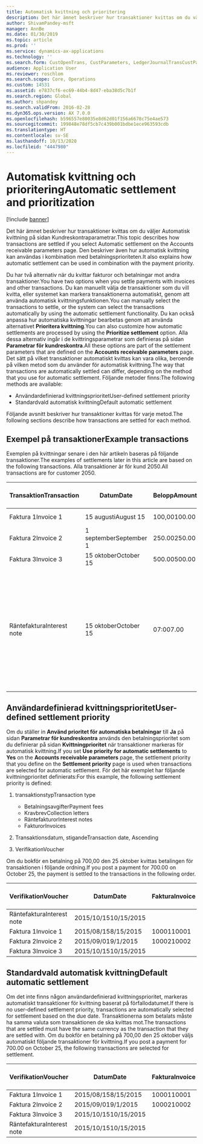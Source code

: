 ```yaml
---
title: Automatisk kvittning och prioritering
description: Det här ämnet beskriver hur transaktioner kvittas om du väljer Automatisk kvittning på sidan Kundreskontraparametrar. Den beskriver även hur automatisk kvittning kan användas i kombination med betalningsprioriteten.
author: ShivamPandey-msft
manager: AnnBe
ms.date: 01/30/2019
ms.topic: article
ms.prod: ''
ms.service: dynamics-ax-applications
ms.technology: ''
ms.search.form: CustOpenTrans, CustParameters, LedgerJournalTransCustPaym
audience: Application User
ms.reviewer: roschlom
ms.search.scope: Core, Operations
ms.custom: 14531
ms.assetid: e7837cf6-ec69-44b4-8d47-eba38d5c7b1f
ms.search.region: Global
ms.author: shpandey
ms.search.validFrom: 2016-02-28
ms.dyn365.ops.version: AX 7.0.0
ms.openlocfilehash: b596557e80035e8d62d01f156a6678c75e4ae573
ms.sourcegitcommit: 199848e78df5cb7c439b001bdbe1ece963593cdb
ms.translationtype: HT
ms.contentlocale: sv-SE
ms.lasthandoff: 10/13/2020
ms.locfileid: "4447980"
---
```

# <a name="automatic-settlement-and-prioritization"></a><span data-ttu-id="39bd4-104">Automatisk kvittning och prioritering</span><span class="sxs-lookup"><span data-stu-id="39bd4-104">Automatic settlement and prioritization</span></span>

[!include [banner](../includes/banner.md)]

<span data-ttu-id="39bd4-105">Det här ämnet beskriver hur transaktioner kvittas om du väljer Automatisk kvittning på sidan Kundreskontraparametrar.</span><span class="sxs-lookup"><span data-stu-id="39bd4-105">This topic describes how transactions are settled if you select Automatic settlement on the Accounts receivable parameters page.</span></span> <span data-ttu-id="39bd4-106">Den beskriver även hur automatisk kvittning kan användas i kombination med betalningsprioriteten.</span><span class="sxs-lookup"><span data-stu-id="39bd4-106">It also explains how automatic settlement can be used in combination with the payment priority.</span></span>

<span data-ttu-id="39bd4-107">Du har två alternativ när du kvittar fakturor och betalningar mot andra transaktioner.</span><span class="sxs-lookup"><span data-stu-id="39bd4-107">You have two options when you settle payments with invoices and other transactions.</span></span> <span data-ttu-id="39bd4-108">Du kan manuellt välja de transaktioner som du vill kvitta, eller systemet kan markera transaktionerna automatiskt, genom att använda automatisk kvittningsfunktionen.</span><span class="sxs-lookup"><span data-stu-id="39bd4-108">You can manually select the transactions to settle, or the system can select the transactions automatically by using the automatic settlement functionality.</span></span> <span data-ttu-id="39bd4-109">Du kan också anpassa hur automatiska kvittningar bearbetas genom att använda alternativet **Prioritera kvittning**.</span><span class="sxs-lookup"><span data-stu-id="39bd4-109">You can also customize how automatic settlements are processed by using the **Prioritize settlement** option.</span></span> <span data-ttu-id="39bd4-110">Alla dessa alternativ ingår i de kvittringsparametrar som definieras på sidan **Parametrar för kundreskontra**.</span><span class="sxs-lookup"><span data-stu-id="39bd4-110">All these options are part of the settlement parameters that are defined on the **Accounts receivable parameters** page.</span></span> <span data-ttu-id="39bd4-111">Det sätt på vilket transaktioner automatiskt kvittas kan vara olika, beroende på vilken metod som du använder för automatisk kvittning.</span><span class="sxs-lookup"><span data-stu-id="39bd4-111">The way that transactions are automatically settled can differ, depending on the method that you use for automatic settlement.</span></span> <span data-ttu-id="39bd4-112">Följande metoder finns:</span><span class="sxs-lookup"><span data-stu-id="39bd4-112">The following methods are available:</span></span>

-   <span data-ttu-id="39bd4-113">Användardefinierad kvittningsprioritet</span><span class="sxs-lookup"><span data-stu-id="39bd4-113">User-defined settlement priority</span></span>
-   <span data-ttu-id="39bd4-114">Standardvald automatisk kvittning</span><span class="sxs-lookup"><span data-stu-id="39bd4-114">Default automatic settlement</span></span>

<span data-ttu-id="39bd4-115">Följande avsnitt beskriver hur transaktioner kvittas för varje metod.</span><span class="sxs-lookup"><span data-stu-id="39bd4-115">The following sections describe how transactions are settled for each method.</span></span>

## <a name="example-transactions"></a><span data-ttu-id="39bd4-116">Exempel på transaktioner</span><span class="sxs-lookup"><span data-stu-id="39bd4-116">Example transactions</span></span>
<span data-ttu-id="39bd4-117">Exemplen på kvittningar senare i den här artikeln baseras på följande transaktioner.</span><span class="sxs-lookup"><span data-stu-id="39bd4-117">The examples of settlements later in this article are based on the following transactions.</span></span> <span data-ttu-id="39bd4-118">Alla transaktioner är för kund 2050.</span><span class="sxs-lookup"><span data-stu-id="39bd4-118">All transactions are for customer 2050.</span></span>

| <span data-ttu-id="39bd4-119">Transaktion</span><span class="sxs-lookup"><span data-stu-id="39bd4-119">Transaction</span></span>   | <span data-ttu-id="39bd4-120">Datum</span><span class="sxs-lookup"><span data-stu-id="39bd4-120">Date</span></span>        | <span data-ttu-id="39bd4-121">Belopp</span><span class="sxs-lookup"><span data-stu-id="39bd4-121">Amount</span></span> | <span data-ttu-id="39bd4-122">Villkor för kassarabatt</span><span class="sxs-lookup"><span data-stu-id="39bd4-122">Cash discount terms</span></span> | <span data-ttu-id="39bd4-123">Kassarabattdatum</span><span class="sxs-lookup"><span data-stu-id="39bd4-123">Cash discount date</span></span> | <span data-ttu-id="39bd4-124">Kommentarer</span><span class="sxs-lookup"><span data-stu-id="39bd4-124">Comments</span></span>                                                                                                                                                                                      |
|---------------|-------------|--------|---------------------|--------------------|-----------------------------------------------------------------------------------------------------------------------------------------------------------------------------------------------|
| <span data-ttu-id="39bd4-125">Faktura 1</span><span class="sxs-lookup"><span data-stu-id="39bd4-125">Invoice 1</span></span>     | <span data-ttu-id="39bd4-126">15 augusti</span><span class="sxs-lookup"><span data-stu-id="39bd4-126">August 15</span></span>   | <span data-ttu-id="39bd4-127">100,00</span><span class="sxs-lookup"><span data-stu-id="39bd4-127">100.00</span></span> | <span data-ttu-id="39bd4-128">2%14, Netto 30</span><span class="sxs-lookup"><span data-stu-id="39bd4-128">2%14, Net 30</span></span>        | <span data-ttu-id="39bd4-129">29 augusti</span><span class="sxs-lookup"><span data-stu-id="39bd4-129">August 29</span></span>          |                                                                                                                                                                                               |
| <span data-ttu-id="39bd4-130">Faktura 2</span><span class="sxs-lookup"><span data-stu-id="39bd4-130">Invoice 2</span></span>     | <span data-ttu-id="39bd4-131">1 september</span><span class="sxs-lookup"><span data-stu-id="39bd4-131">September 1</span></span> | <span data-ttu-id="39bd4-132">250.00</span><span class="sxs-lookup"><span data-stu-id="39bd4-132">250.00</span></span> | <span data-ttu-id="39bd4-133">2%14, Netto 30</span><span class="sxs-lookup"><span data-stu-id="39bd4-133">2%14, Net 30</span></span>        | <span data-ttu-id="39bd4-134">15 september</span><span class="sxs-lookup"><span data-stu-id="39bd4-134">September 15</span></span>       |                                                                                                                                                                                               |
| <span data-ttu-id="39bd4-135">Faktura 3</span><span class="sxs-lookup"><span data-stu-id="39bd4-135">Invoice 3</span></span>     | <span data-ttu-id="39bd4-136">15 oktober</span><span class="sxs-lookup"><span data-stu-id="39bd4-136">October 15</span></span>  | <span data-ttu-id="39bd4-137">500.00</span><span class="sxs-lookup"><span data-stu-id="39bd4-137">500.00</span></span> | <span data-ttu-id="39bd4-138">2% 14/Netto 30</span><span class="sxs-lookup"><span data-stu-id="39bd4-138">2% 14/Net 30</span></span>        | <span data-ttu-id="39bd4-139">29 oktober</span><span class="sxs-lookup"><span data-stu-id="39bd4-139">October 29</span></span>         |                                                                                                                                                                                               |
| <span data-ttu-id="39bd4-140">Räntefaktura</span><span class="sxs-lookup"><span data-stu-id="39bd4-140">Interest note</span></span> | <span data-ttu-id="39bd4-141">15 oktober</span><span class="sxs-lookup"><span data-stu-id="39bd4-141">October 15</span></span>  | <span data-ttu-id="39bd4-142">07:00</span><span class="sxs-lookup"><span data-stu-id="39bd4-142">7.00</span></span>   |                     |                    | <span data-ttu-id="39bd4-143">Den här räntefakturan gäller faktura 1 och 2.</span><span class="sxs-lookup"><span data-stu-id="39bd4-143">This interest note is for invoice 1 and invoice 2.</span></span> <span data-ttu-id="39bd4-144">Beloppet beräknas som 2 % ränta på belopp som är mer eller 30 dagar efter förfallodatum.</span><span class="sxs-lookup"><span data-stu-id="39bd4-144">The amount is calculated as 2-percent interest on amounts that are 30 or more days past due.</span></span> <span data-ttu-id="39bd4-145">T.ex. 0,02 × (100,00 + 250,00) = 7,00.</span><span class="sxs-lookup"><span data-stu-id="39bd4-145">For example, 0.02 × (100.00 + 250.00) = 7.00.</span></span> |

## <a name="user-defined-settlement-priority"></a><span data-ttu-id="39bd4-146">Användardefinierad kvittningsprioritet</span><span class="sxs-lookup"><span data-stu-id="39bd4-146">User-defined settlement priority</span></span>
<span data-ttu-id="39bd4-147">Om du ställer in **Använd prioritet för automatiska betalningar** till **Ja** på sidan **Parametrar för kundreskontra** används den betalningsprioritet som du definierar på sidan **Kvittningprioritet** när transaktioner markeras för automatisk kvittning.</span><span class="sxs-lookup"><span data-stu-id="39bd4-147">If you set **Use priority for automatic settlements** to **Yes** on the **Accounts receivable parameters** page, the settlement priority that you define on the **Settlement priority** page is used when transactions are selected for automatic settlement.</span></span> <span data-ttu-id="39bd4-148">För det här exemplet har följande kvittningprioritet definierats:</span><span class="sxs-lookup"><span data-stu-id="39bd4-148">For this example, the following settlement priority is defined:</span></span>

1.  <span data-ttu-id="39bd4-149">transaktionstyp</span><span class="sxs-lookup"><span data-stu-id="39bd4-149">Transaction type</span></span>
    -   <span data-ttu-id="39bd4-150">Betalningsavgifter</span><span class="sxs-lookup"><span data-stu-id="39bd4-150">Payment fees</span></span>
    -   <span data-ttu-id="39bd4-151">Kravbrev</span><span class="sxs-lookup"><span data-stu-id="39bd4-151">Collection letters</span></span>
    -   <span data-ttu-id="39bd4-152">Räntefakturor</span><span class="sxs-lookup"><span data-stu-id="39bd4-152">Interest notes</span></span>
    -   <span data-ttu-id="39bd4-153">Fakturor</span><span class="sxs-lookup"><span data-stu-id="39bd4-153">Invoices</span></span>

2.  <span data-ttu-id="39bd4-154">Transaktionsdatum, stigande</span><span class="sxs-lookup"><span data-stu-id="39bd4-154">Transaction date, Ascending</span></span>
3.  <span data-ttu-id="39bd4-155">Verifikation</span><span class="sxs-lookup"><span data-stu-id="39bd4-155">Voucher</span></span>

<span data-ttu-id="39bd4-156">Om du bokför en betalning på 700,00 den 25 oktober kvittas betalingen för transaktionen i följande ordning.</span><span class="sxs-lookup"><span data-stu-id="39bd4-156">If you post a payment for 700.00 on October 25, the payment is settled to the transactions in the following order.</span></span>

| <span data-ttu-id="39bd4-157">Verifikation</span><span class="sxs-lookup"><span data-stu-id="39bd4-157">Voucher</span></span>       | <span data-ttu-id="39bd4-158">Datum</span><span class="sxs-lookup"><span data-stu-id="39bd4-158">Date</span></span>       | <span data-ttu-id="39bd4-159">Faktura</span><span class="sxs-lookup"><span data-stu-id="39bd4-159">Invoice</span></span> | <span data-ttu-id="39bd4-160">Belopp i transaktionsvalutan</span><span class="sxs-lookup"><span data-stu-id="39bd4-160">Amount in transaction currency</span></span> | <span data-ttu-id="39bd4-161">Belopp att kvitta</span><span class="sxs-lookup"><span data-stu-id="39bd4-161">Amount to settle</span></span> | <span data-ttu-id="39bd4-162">Saldo</span><span class="sxs-lookup"><span data-stu-id="39bd4-162">Balance</span></span> | <span data-ttu-id="39bd4-163">Valuta</span><span class="sxs-lookup"><span data-stu-id="39bd4-163">Currency</span></span> |
|---------------|------------|---------|--------------------------------|------------------|---------|----------|
| <span data-ttu-id="39bd4-164">Räntefaktura</span><span class="sxs-lookup"><span data-stu-id="39bd4-164">Interest note</span></span> | <span data-ttu-id="39bd4-165">2015/10/15</span><span class="sxs-lookup"><span data-stu-id="39bd4-165">10/15/2015</span></span> |         | <span data-ttu-id="39bd4-166">07:00</span><span class="sxs-lookup"><span data-stu-id="39bd4-166">7.00</span></span>                           | <span data-ttu-id="39bd4-167">07:00</span><span class="sxs-lookup"><span data-stu-id="39bd4-167">7.00</span></span>             | <span data-ttu-id="39bd4-168">0,00</span><span class="sxs-lookup"><span data-stu-id="39bd4-168">0.00</span></span>    | <span data-ttu-id="39bd4-169">USD</span><span class="sxs-lookup"><span data-stu-id="39bd4-169">USD</span></span>      |
| <span data-ttu-id="39bd4-170">Faktura 1</span><span class="sxs-lookup"><span data-stu-id="39bd4-170">Invoice 1</span></span>     | <span data-ttu-id="39bd4-171">2015/08/15</span><span class="sxs-lookup"><span data-stu-id="39bd4-171">8/15/2015</span></span>  | <span data-ttu-id="39bd4-172">10001</span><span class="sxs-lookup"><span data-stu-id="39bd4-172">10001</span></span>   | <span data-ttu-id="39bd4-173">100,00</span><span class="sxs-lookup"><span data-stu-id="39bd4-173">100.00</span></span>                         | <span data-ttu-id="39bd4-174">100,00</span><span class="sxs-lookup"><span data-stu-id="39bd4-174">100.00</span></span>           | <span data-ttu-id="39bd4-175">0,00</span><span class="sxs-lookup"><span data-stu-id="39bd4-175">0.00</span></span>    | <span data-ttu-id="39bd4-176">USD</span><span class="sxs-lookup"><span data-stu-id="39bd4-176">USD</span></span>      |
| <span data-ttu-id="39bd4-177">Faktura 2</span><span class="sxs-lookup"><span data-stu-id="39bd4-177">Invoice 2</span></span>     | <span data-ttu-id="39bd4-178">2015/09/01</span><span class="sxs-lookup"><span data-stu-id="39bd4-178">9/1/2015</span></span>   | <span data-ttu-id="39bd4-179">10002</span><span class="sxs-lookup"><span data-stu-id="39bd4-179">10002</span></span>   | <span data-ttu-id="39bd4-180">250.00</span><span class="sxs-lookup"><span data-stu-id="39bd4-180">250.00</span></span>                         | <span data-ttu-id="39bd4-181">250.00</span><span class="sxs-lookup"><span data-stu-id="39bd4-181">250.00</span></span>           | <span data-ttu-id="39bd4-182">0,00</span><span class="sxs-lookup"><span data-stu-id="39bd4-182">0.00</span></span>    | <span data-ttu-id="39bd4-183">USD</span><span class="sxs-lookup"><span data-stu-id="39bd4-183">USD</span></span>      |
| <span data-ttu-id="39bd4-184">Faktura 3</span><span class="sxs-lookup"><span data-stu-id="39bd4-184">Invoice 3</span></span>     | <span data-ttu-id="39bd4-185">2015/10/15</span><span class="sxs-lookup"><span data-stu-id="39bd4-185">10/15/2015</span></span> |         | <span data-ttu-id="39bd4-186">500.00</span><span class="sxs-lookup"><span data-stu-id="39bd4-186">500.00</span></span>                         | <span data-ttu-id="39bd4-187">343,00</span><span class="sxs-lookup"><span data-stu-id="39bd4-187">343.00</span></span>           | <span data-ttu-id="39bd4-188">157,00</span><span class="sxs-lookup"><span data-stu-id="39bd4-188">157.00</span></span>  | <span data-ttu-id="39bd4-189">USD</span><span class="sxs-lookup"><span data-stu-id="39bd4-189">USD</span></span>      |

## <a name="default-automatic-settlement"></a><span data-ttu-id="39bd4-190">Standardvald automatisk kvittning</span><span class="sxs-lookup"><span data-stu-id="39bd4-190">Default automatic settlement</span></span>
<span data-ttu-id="39bd4-191">Om det inte finns någon användardefinierad kvittningsprioritet, markeras automatiskt transaktioner för kvittning baserat på förfallodatumet.</span><span class="sxs-lookup"><span data-stu-id="39bd4-191">If there is no user-defined settlement priority, transactions are automatically selected for settlement based on the due date.</span></span> <span data-ttu-id="39bd4-192">Transaktionerna som betalats måste ha samma valuta som transaktionen de ska kvittas mot.</span><span class="sxs-lookup"><span data-stu-id="39bd4-192">The transactions that are settled must have the same currency as the transaction that they are settled with.</span></span> <span data-ttu-id="39bd4-193">Om du bokför en betalning på 700,00 den 25 oktober väljs automatiskt följande transaktioner för kvittning.</span><span class="sxs-lookup"><span data-stu-id="39bd4-193">If you post a payment for 700.00 on October 25, the following transactions are selected for settlement.</span></span>

| <span data-ttu-id="39bd4-194">Verifikation</span><span class="sxs-lookup"><span data-stu-id="39bd4-194">Voucher</span></span>       | <span data-ttu-id="39bd4-195">Datum</span><span class="sxs-lookup"><span data-stu-id="39bd4-195">Date</span></span>       | <span data-ttu-id="39bd4-196">Faktura</span><span class="sxs-lookup"><span data-stu-id="39bd4-196">Invoice</span></span> | <span data-ttu-id="39bd4-197">Belopp i transaktionsvalutan</span><span class="sxs-lookup"><span data-stu-id="39bd4-197">Amount in transaction currency</span></span> | <span data-ttu-id="39bd4-198">Belopp att kvitta</span><span class="sxs-lookup"><span data-stu-id="39bd4-198">Amount to settle</span></span> | <span data-ttu-id="39bd4-199">Saldo</span><span class="sxs-lookup"><span data-stu-id="39bd4-199">Balance</span></span> | <span data-ttu-id="39bd4-200">Valuta</span><span class="sxs-lookup"><span data-stu-id="39bd4-200">Currency</span></span> |
|---------------|------------|---------|--------------------------------|------------------|---------|----------|
| <span data-ttu-id="39bd4-201">Faktura 1</span><span class="sxs-lookup"><span data-stu-id="39bd4-201">Invoice 1</span></span>     | <span data-ttu-id="39bd4-202">2015/08/15</span><span class="sxs-lookup"><span data-stu-id="39bd4-202">8/15/2015</span></span>  | <span data-ttu-id="39bd4-203">10001</span><span class="sxs-lookup"><span data-stu-id="39bd4-203">10001</span></span>   | <span data-ttu-id="39bd4-204">100,00</span><span class="sxs-lookup"><span data-stu-id="39bd4-204">100.00</span></span>                         | <span data-ttu-id="39bd4-205">100,00</span><span class="sxs-lookup"><span data-stu-id="39bd4-205">100.00</span></span>           | <span data-ttu-id="39bd4-206">0,00</span><span class="sxs-lookup"><span data-stu-id="39bd4-206">0.00</span></span>    | <span data-ttu-id="39bd4-207">USD</span><span class="sxs-lookup"><span data-stu-id="39bd4-207">USD</span></span>      |
| <span data-ttu-id="39bd4-208">Faktura 2</span><span class="sxs-lookup"><span data-stu-id="39bd4-208">Invoice 2</span></span>     | <span data-ttu-id="39bd4-209">2015/09/01</span><span class="sxs-lookup"><span data-stu-id="39bd4-209">9/1/2015</span></span>   | <span data-ttu-id="39bd4-210">10002</span><span class="sxs-lookup"><span data-stu-id="39bd4-210">10002</span></span>   | <span data-ttu-id="39bd4-211">250.00</span><span class="sxs-lookup"><span data-stu-id="39bd4-211">250.00</span></span>                         | <span data-ttu-id="39bd4-212">250.00</span><span class="sxs-lookup"><span data-stu-id="39bd4-212">250.00</span></span>           | <span data-ttu-id="39bd4-213">0,00</span><span class="sxs-lookup"><span data-stu-id="39bd4-213">0.00</span></span>    | <span data-ttu-id="39bd4-214">USD</span><span class="sxs-lookup"><span data-stu-id="39bd4-214">USD</span></span>      |
| <span data-ttu-id="39bd4-215">Faktura 3</span><span class="sxs-lookup"><span data-stu-id="39bd4-215">Invoice 3</span></span>     | <span data-ttu-id="39bd4-216">2015/10/15</span><span class="sxs-lookup"><span data-stu-id="39bd4-216">10/15/2015</span></span> |         | <span data-ttu-id="39bd4-217">500.00</span><span class="sxs-lookup"><span data-stu-id="39bd4-217">500.00</span></span>                         | <span data-ttu-id="39bd4-218">350.00</span><span class="sxs-lookup"><span data-stu-id="39bd4-218">350.00</span></span>           | <span data-ttu-id="39bd4-219">150.00</span><span class="sxs-lookup"><span data-stu-id="39bd4-219">150.00</span></span>  | <span data-ttu-id="39bd4-220">USD</span><span class="sxs-lookup"><span data-stu-id="39bd4-220">USD</span></span>      |
| <span data-ttu-id="39bd4-221">Räntefaktura</span><span class="sxs-lookup"><span data-stu-id="39bd4-221">Interest note</span></span> | <span data-ttu-id="39bd4-222">2015/10/15</span><span class="sxs-lookup"><span data-stu-id="39bd4-222">10/15/2015</span></span> |         | <span data-ttu-id="39bd4-223">7.00</span><span class="sxs-lookup"><span data-stu-id="39bd4-223">7.00</span></span>                           | <span data-ttu-id="39bd4-224">0,00</span><span class="sxs-lookup"><span data-stu-id="39bd4-224">0.00</span></span>             | <span data-ttu-id="39bd4-225">7.00</span><span class="sxs-lookup"><span data-stu-id="39bd4-225">7.00</span></span>    | <span data-ttu-id="39bd4-226">USD</span><span class="sxs-lookup"><span data-stu-id="39bd4-226">USD</span></span>      |





